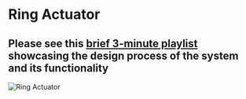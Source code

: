 # Ring Actuator
## Please see this [brief 3-minute playlist](https://www.youtube.com/watch?v=5rCWxnE-qrU&list=PL1anWslemtzsB5Tnk9_To7GW6s7PqsQGD) showcasing the design process of the system and its functionality
![Ring Actuator](https://github.com/tkiyohar/Currated-Resume-Gallery/blob/main/Robotics%20Systems/Ring%20Actuator/Images/MVIMG_20190330_113712.jpg)
